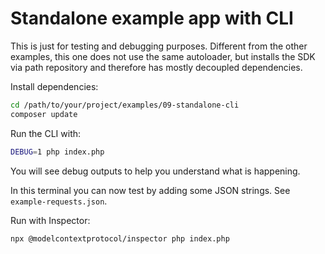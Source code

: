 # Standalone example app with CLI

This is just for testing and debugging purposes. Different from the other examples, this one does not use the same
autoloader, but installs the SDK via path repository and therefore has mostly decoupled dependencies.

Install dependencies:

```bash
cd /path/to/your/project/examples/09-standalone-cli
composer update
```

Run the CLI with:

```bash
DEBUG=1 php index.php
```

You will see debug outputs to help you understand what is happening.

In this terminal you can now test by adding some JSON strings. See `example-requests.json`.

Run with Inspector:

```bash
npx @modelcontextprotocol/inspector php index.php
```
